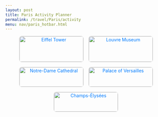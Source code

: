 ```yaml
---
layout: post 
title: Paris Activity Planner
permalink: /travel/Paris/activity
menu: nav/paris_hotbar.html
---
```

<div class="container">
    <div class="card">
        <a href="{{site.baseurl}}/travel/Paris/activity/chat">
            <img src="{{site.baseurl}}/images/eiffel_paris.jpg" alt="Eiffel Tower">
            <p>Eiffel Tower</p>
        </a>
    </div>
    <div class="card">
        <a href="{{site.baseurl}}/travel/Paris/activity/chat">
            <img src="{{site.baseurl}}/images/louvre_paris.jpeg" alt="Louvre Museum" height="100" width="500">
            <p>Louvre Museum</p>
        </a>
    </div>
    <div class="card">
        <a href="{{site.baseurl}}/travel/Paris/activity/chat">
            <img src="{{site.baseurl}}/images/notre_dame_paris.jpeg" alt="Notre-Dame Cathedral">
            <p>Notre-Dame Cathedral</p>
        </a>
    </div>
    <div class="card">
        <a href="{{site.baseurl}}/travel/Paris/activity/chat">
            <img src="{{site.baseurl}}/images/palace_versailles_paris.jpg" alt="Palace of Versailles">
            <p>Palace of Versailles</p>
        </a>
    </div>
    <div class="card">
        <a href="{{site.baseurl}}/travel/Paris/activity/chat">
            <img src="{{site.baseurl}}/images/champs-elysees.jpeg" alt="Champs-Élysées">
            <p>Champs-Élysées</p>
        </a>
    </div>
</div>


<style>
h1 {
    text-align: center;
    font-size: 2rem;
    color: #007bff;
    margin: 20px 0;
}

.container {
    display: flex;
    flex-wrap: wrap;
    justify-content: center;
    gap: 15px;
}

.card {
    text-align: center;
    width: 200px;
    border: 1px solid #ddd;
    border-radius: 8px;
    overflow: hidden;
    transition: transform 0.3s;
}

.card:hover {
    transform: scale(1.05);
}

.card img {
    width: 100%;
    height: auto;
}

.card p {
    margin: 10px 0;
    font-size: 1rem;
    color: #333;
}

.card a {
    text-decoration: none;
    color: #007bff;
}

.card a:hover {
    color: #0056b3;
}
</style>